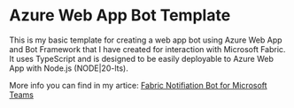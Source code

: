 # Azure Web App Bot Template

This is my basic template for creating a web app bot using Azure Web App and Bot Framework that I have created for interaction with Microsoft Fabric. It uses TypeScript and is designed to be easily deployable to Azure Web App with Node.js (NODE|20-lts).

More info you can find in my artice: [Fabric Notifiation Bot for Microsoft Teams](https://datameerkat.com/fabric-notification-bot-for-microsoft-teams)
